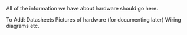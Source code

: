 All of the information we have about hardware should go here.

To Add:
Datasheets
Pictures of hardware (for documenting later)
Wiring diagrams
etc.
